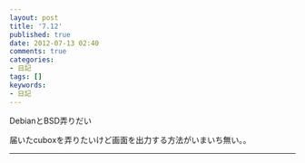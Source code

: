 ```yaml
---
layout: post
title: '7.12'
published: true
date: 2012-07-13 02:40
comments: true
categories:
- 日記
tags: []
keywords:
- 日記
---
```

DebianとBSD弄りだい

届いたcuboxを弄りたいけど画面を出力する方法がいまいち無い。。

---


